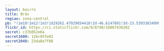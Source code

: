 ```yaml
---
layout: bairro
title: Brás
regiao: zona-central
pb: "!1m18!1m12!1m3!1d29262.47929854418!2d-46.6147891!3d-23.539338349999994!2m3!1f0!2f0!3f0!3m2!1i1024!2i768!4f13.1!3m3!1m2!1s0x94ce58e053ee1363%3A0x40cce71eb76a9db1!2zQnLDoXMsIFPDo28gUGF1bG8gLSBTdGF0ZSBvZiBTw6NvIFBhdWxv!5e0!3m2!1sen!2sbr!4v1427318023232"
flickr_id: https://c1.staticflickr.com/9/8740/16887436202
secret: c37b052e0a
secret1600: 126c95fe02
secret2048: 23da8e7f88
---
```

